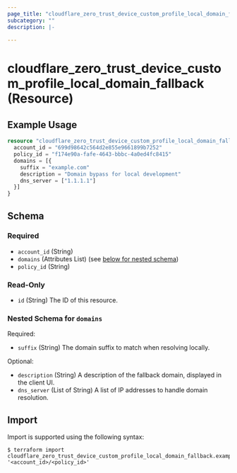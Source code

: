 ```yaml
---
page_title: "cloudflare_zero_trust_device_custom_profile_local_domain_fallback Resource - Cloudflare"
subcategory: ""
description: |-
  
---
```


# cloudflare_zero_trust_device_custom_profile_local_domain_fallback (Resource)



## Example Usage

```terraform
resource "cloudflare_zero_trust_device_custom_profile_local_domain_fallback" "example_zero_trust_device_custom_profile_local_domain_fallback" {
  account_id = "699d98642c564d2e855e9661899b7252"
  policy_id = "f174e90a-fafe-4643-bbbc-4a0ed4fc8415"
  domains = [{
    suffix = "example.com"
    description = "Domain bypass for local development"
    dns_server = ["1.1.1.1"]
  }]
}
```

<!-- schema generated by tfplugindocs -->
## Schema

### Required

- `account_id` (String)
- `domains` (Attributes List) (see [below for nested schema](#nestedatt--domains))
- `policy_id` (String)

### Read-Only

- `id` (String) The ID of this resource.

<a id="nestedatt--domains"></a>
### Nested Schema for `domains`

Required:

- `suffix` (String) The domain suffix to match when resolving locally.

Optional:

- `description` (String) A description of the fallback domain, displayed in the client UI.
- `dns_server` (List of String) A list of IP addresses to handle domain resolution.

## Import

Import is supported using the following syntax:

```shell
$ terraform import cloudflare_zero_trust_device_custom_profile_local_domain_fallback.example '<account_id>/<policy_id>'
```
